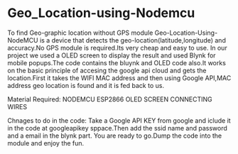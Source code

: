 # Geo_Location-using-Nodemcu
To find Geo-graphic location without GPS module
Geo-Location-Using-NodeMCU is a device that detects the geo-location(latitude,longitude) and accuracy.No GPS module is required.Its very cheap and easy to use. In our project we used a OLED screen to display the result and used Blynk for mobile popups.The code contains the bluynk and OLED code also.It works on the basic principle of accesing the google api cloud and gets the location.First it takes the WIFI MAC address and then using Google API,MAC address geo location is found and it is fed back to us.

Material Required: NODEMCU ESP2866 OLED SCREEN CONNECTING WIRES

Chnages to do in the code: Take a Google API KEY from google and iclude it in the code at googleapikey sppace.Then add the ssid name and password and a email in the blynk part. You are ready to go.Dump the code into the module and enjoy the fun.
